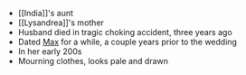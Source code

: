 - [[India]]'s aunt
- [[Lysandrea]]'s mother
- Husband died in tragic choking accident, three years ago
- Dated [Max](NPCs/Deceased/Max.md) for a while, a couple years prior to the wedding
- In her early 200s
- Mourning clothes, looks pale and drawn